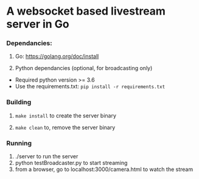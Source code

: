 # A websocket based livestream server in Go

### Dependancies:

1. Go: https://golang.org/doc/install


2. Python dependancies (optional, for broadcasting only)

* Required python version >= 3.6
* Use the requirements.txt: ``` pip install -r requirements.txt ``` 


### Building

1. ``` make install ``` to create the server binary

2. ``` make clean ``` to, remove the server binary

### Running

1. ./server to run the server
2. python testBroadcaster.py to start streaming
3. from a browser, go to localhost:3000/camera.html to watch the stream